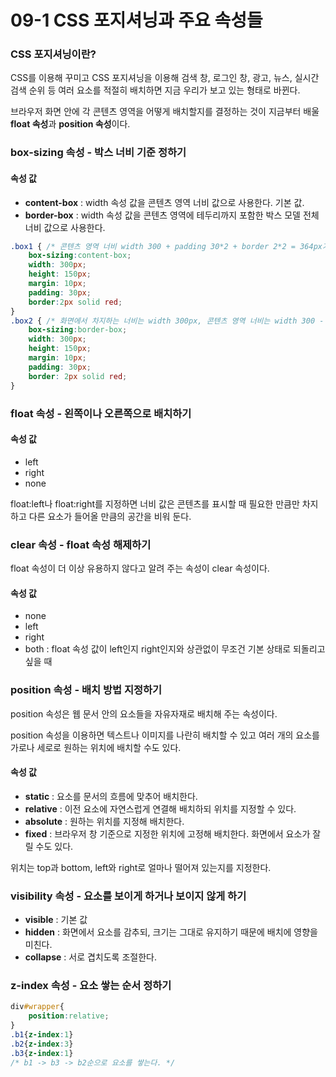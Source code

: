 # 09-1 CSS 포지셔닝과 주요 속성들

### CSS 포지셔닝이란?

CSS를 이용해 꾸미고 CSS 포지셔닝을 이용해 검색 창, 로그인 창, 광고, 뉴스, 실시간 검색 순위 등 여러 요소를 적절히 배치하면 지금 우리가 보고 있는 형태로 바뀐다.

브라우저 화면 안에 각 콘텐츠 영역을 어떻게 배치할지를 결정하는 것이 지금부터 배울 **float 속성**과 **position 속성**이다.

### box-sizing 속성 - 박스 너비 기준 정하기

#### 속성 값

* **content-box** : width 속성 값을 콘텐츠 영역 너비 값으로 사용한다. 기본 값.
* **border-box** : width 속성 값을 콘텐츠 영역에 테두리까지 포함한 박스 모델 전체 너비 값으로 사용한다.

```css
.box1 { /* 콘텐츠 영역 너비 width 300 + padding 30*2 + border 2*2 = 364px가 실제 화면에서 차지하는 너비 */
    box-sizing:content-box;
    width: 300px;
    height: 150px;
    margin: 10px;
    padding: 30px;
    border:2px solid red;
}
.box2 { /* 화면에서 차지하는 너비는 width 300px, 콘텐츠 영역 너비는 width 300 - padding 30*2 - border 2*2 = 236px */
    box-sizing:border-box;
    width: 300px;
    height: 150px;
    margin: 10px;
    padding: 30px;
    border: 2px solid red;
}
```

### float 속성 - 왼쪽이나 오른쪽으로 배치하기

#### 속성 값

* left
* right
* none

float:left나 float:right를 지정하면 너비 값은 콘텐츠를 표시할 때 필요한 만큼만 차지하고 다른 요소가 들어올 만큼의 공간을 비워 둔다.

### clear 속성 - float 속성 해제하기

float 속성이 더 이상 유용하지 않다고 알려 주는 속성이 clear 속성이다.

#### 속성 값

* none
* left
* right
* both : float 속성 값이 left인지 right인지와 상관없이 무조건 기본 상태로 되돌리고 싶을 때

### position 속성 - 배치 방법 지정하기

position 속성은 웹 문서 안의 요소들을 자유자재로 배치해 주는 속성이다.

position 속성을 이용하면 텍스트나 이미지를 나란히 배치할 수 있고 여러 개의 요소를 가로나 세로로 원하는 위치에 배치할 수도 있다.

#### 속성 값

* **static** : 요소를 문서의 흐름에 맞추어 배치한다.
* **relative** : 이전 요소에 자연스럽게 연결해 배치하되 위치를 지정할 수 있다.
* **absolute** : 원하는 위치를 지정해 배치한다.
* **fixed** : 브라우저 창 기준으로 지정한 위치에 고정해 배치한다. 화면에서 요소가 잘릴 수도 있다.

위치는 top과 bottom, left와 right로 얼마나 떨어져 있는지를 지정한다.

### visibility 속성 - 요소를 보이게 하거나 보이지 않게 하기

* **visible** : 기본 값
* **hidden** : 화면에서 요소를 감추되, 크기는 그대로 유지하기 때문에 배치에 영향을 미친다.
* **collapse** : 서로 겹치도록 조절한다.

### z-index 속성 - 요소 쌓는 순서 정하기

```css
div#wrapper{
    position:relative;
}
.b1{z-index:1}
.b2{z-index:3}
.b3{z-index:1}
/* b1 -> b3 -> b2순으로 요소를 쌓는다. */
```




